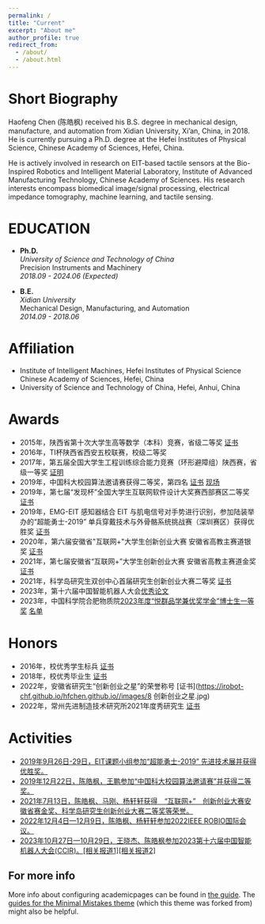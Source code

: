 ```yaml
---
permalink: /
title: "Current"
excerpt: "About me"
author_profile: true
redirect_from: 
  - /about/
  - /about.html
---
```


Short Biography
======
Haofeng Chen (陈皓枫) received his B.S. degree in mechanical design, manufacture, and automation from Xidian University, Xi’an, China, in 2018. He is currently pursuing a Ph.D. degree at the Hefei Institutes of Physical Science, Chinese Academy of Sciences, Hefei, China. 

He is actively involved in research on EIT-based tactile sensors at the Bio-Inspired Robotics and Intelligent Material Laboratory, Institute of Advanced Manufacturing Technology, Chinese Academy of Sciences. His research interests encompass biomedical image/signal processing, electrical impedance tomography, machine learning, and tactile sensing.

EDUCATION
======

- **Ph.D.**  
  *University of Science and Technology of China*  
  Precision Instruments and Machinery  
  *2018.09 - 2024.06 (Expected)*

- **B.E.**  
  *Xidian University*  
  Mechanical Design, Manufacturing, and Automation  
  *2014.09 - 2018.06*
  
<!-- % - 2020.09-至今	中国科学技术大学	精密仪器及机械（博士）	
% - 2018.09-2020.08	中国科学技术大学	仪器科学与技术（硕士）	
% - 2014.09-2018.06	西安电子科技大学	机械设计制造及其自动化（本科）	  
-->
  

  
Affiliation
======
- Institute of Intelligent Machines, Hefei Institutes of Physical Science Chinese Academy of Sciences, Hefei, China
- University of Science and Technology of China, Hefei, Anhui, China

Awards
======
- 2015年，陕西省第十次大学生高等数学（本科）竞赛，省级二等奖 [证书](https://irobot-chf.github.io/hfchen.github.io//images/高数竞赛.jpg)
- 2016年，TI杯陕西省西安五校联赛，校级二等奖
- 2017年，第五届全国大学生工程训练综合能力竞赛（环形避障组）陕西赛，省级一等奖 [证明](https://irobot-chf.github.io/hfchen.github.io//images/工程训练获奖证明.pdf)
- 2019年，中国科大校园算法邀请赛获得二等奖，第四名 [证书](https://irobot-chf.github.io/hfchen.github.io//images/1中科大算法大赛.jpg) [现场](https://irobot-chf.github.io/hfchen.github.io//images/微信图片_20240228191953.jpg)
- 2019年，第七届“发现杯”全国大学生互联网软件设计大奖赛西部赛区二等奖 [证书](https://irobot-chf.github.io/hfchen.github.io//images/2发现杯二等奖.jpg)
- 2019年，EMG-EIT 感知器结合 EIT 与肌电信号对手势进行识别，参加陆装举办的“超能勇士-2019” 单兵穿戴技术与外骨骼系统挑战赛（深圳赛区）获得优胜奖 [证书](https://irobot-chf.github.io/hfchen.github.io//images/3超能勇士1.jpg)
- 2020年，第六届安徽省"互联网+"大学生创新创业大赛 安徽省高教主赛道银奖 [证书](https://irobot-chf.github.io/hfchen.github.io//images/4第六届互联网加安徽省银奖.jpg)
- 2021年，第七届安徽省“互联网+”大学生创新创业大赛 安徽省高教主赛道金奖 [证书](https://irobot-chf.github.io/hfchen.github.io//images/2021互联网金.png)
- 2021年，科学岛研究生双创中心首届研究生创新创业大赛二等奖 [证书](https://irobot-chf.github.io/hfchen.github.io//images/6科学岛创新奖.jpg)
- 2023年，第十六届中国智能机器人大会[优秀论文](http://www.bihfcas.net/xw/23.10.27.html)
- 2023年，中国科学院合肥物质院[2023年度“悦群品学兼优奖学金”博士生一等奖](https://www.hf.cas.cn/sbpy/yjsc/gsgk/pyxxgk/202312/t20231215_6943279.html) [名单](https://www.hf.cas.cn/sbpy/yjsc/gsgk/pyxxgk/202312/P020231215539828540094.pdf)
  
Honors 
======
- 2016年，校优秀学生标兵 [证书](https://irobot-chf.github.io/hfchen.github.io//images/优秀学生标兵.jpg)
- 2018年，校优秀毕业生 [证书](https://irobot-chf.github.io/hfchen.github.io//images/优秀毕业生.jpg)
- 2022年，安徽省研究生“创新创业之星”的荣誉称号 [证书](https://irobot-chf.github.io/hfchen.github.io//images/8 创新创业之星.jpg)
- 2022年，常州先进制造技术研究所2021年度秀研究生 [证书](https://irobot-chf.github.io/hfchen.github.io//images/2先进所优秀研究生.png)
  
Activities
======
- [2019年9月26日-29日，EIT课题小组参加“超能勇士-2019” 先进技术展并获得优胜奖。](http://www.bihfcas.net/xw/19.9.26.html)
- [2019年12月22日，陈皓枫，王鹏参加“中国科大校园算法邀请赛”并获得二等奖。](http://www.bihfcas.net/xw/19.12.22.html)
- [2021年7月13日，陈皓枫、马刚、杨轩轩获得　“互联网+”　创新创业大赛安徽省赛金奖、科学岛研究生创新创业大赛二等奖等荣誉。](http://www.bihfcas.net/xw/21.07.13.html)
- [2022年12月4日—12月9日，陈皓枫、杨轩轩参加2022IEEE ROBIO国际会议。](http://www.bihfcas.net/xw/22.12.04.html)
- [2023年10月27日—10月29日，王晓杰、陈皓枫参加2023第十六届中国智能机器人大会(CCIR)。](http://www.bihfcas.net/xw/23.10.27.html)[[相关报道1]](http://www.iamt.cas.cn/zxzx/gzdt/202311/t20231102_762488.html)[[相关报道2]](http://www.iim.cas.cn/xwzx_2021/dtjx/202311/t20231102_762496.html)
  
For more info
------
More info about configuring academicpages can be found in [the guide](https://academicpages.github.io/markdown/). The [guides for the Minimal Mistakes theme](https://mmistakes.github.io/minimal-mistakes/docs/configuration/) (which this theme was forked from) might also be helpful.
